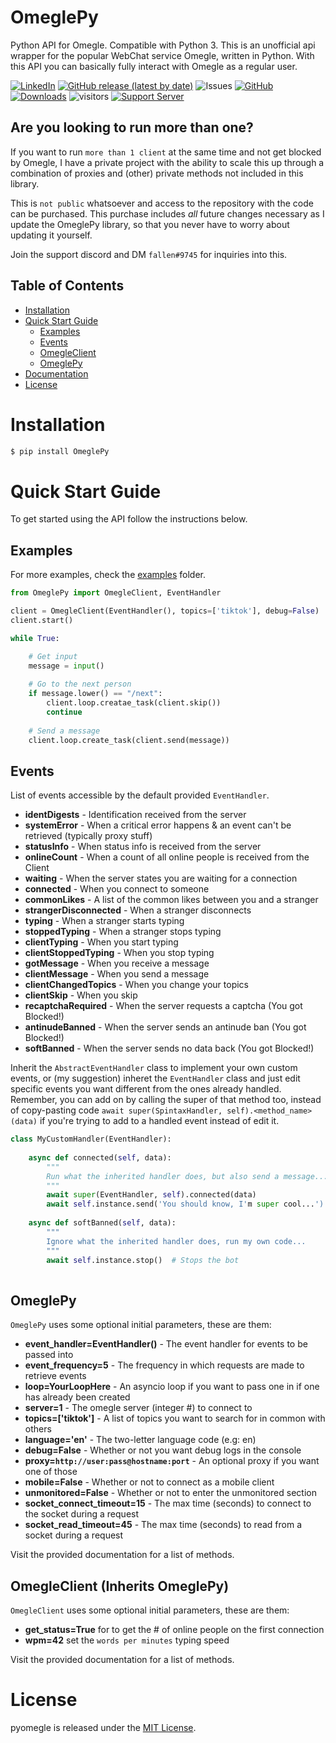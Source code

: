 OmeglePy
==================
Python API for Omegle. Compatible with Python 3. This is an unofficial api wrapper for the popular WebChat service Omegle, written in Python. With this API you can basically fully interact with Omegle as a regular user.

 [![LinkedIn](https://img.shields.io/badge/LinkedIn-0077B5?style=for-the-badge&logo=linkedin&logoColor=white&style=flat-square)](https://www.linkedin.com/in/isaac-kogan-5a45b9193/ ) [![GitHub release (latest by date)](https://img.shields.io/github/v/release/isaackogan/OmeglePy)](https://github.com/isaackogan/OmeglePy/releases) ![Issues](https://img.shields.io/github/issues/isaackogan/OmeglePy) [![GitHub](https://img.shields.io/github/license/isaackogan/OmeglePy)](https://github.com/isaackogan/OmeglePy/blob/master/LICENSE) [![Downloads](https://pepy.tech/badge/omeglepy)](https://pepy.tech/project/omeglepy)  ![visitors](https://visitor-badge.laobi.icu/badge?page_id=isaackogan.omeglepy) [![Support Server](https://img.shields.io/discord/655522419460669481.svg?color=7289da&logo=discord&style=flat-square)](https://discord.gg/kaX9H65VhG)
 
 ## Are you looking to run more than one?

If you want to run ``more than 1 client`` at the same time and not get blocked by Omegle, I have
a private project with the ability to scale this up through a combination of proxies and (other)
private methods not included in this library. 

This is ``not public`` whatsoever and access to the repository with the code can be purchased. This purchase includes *all* future changes necessary as I update the OmeglePy library, so that you never have to worry about updating it yourself.

Join the support discord and DM ``fallen#9745`` for inquiries into this.

## Table of Contents
- [Installation](#installation)
- [Quick Start Guide](#quick-start-guide)
    - [Examples](#examples)
    - [Events](#events)
    - [OmegleClient](#omegleclient-inherits-omeglepy)
    - [OmeglePy](#omeglepy-1)
- [Documentation](#documentation)
- [License](#license)

# Installation

```sh
$ pip install OmeglePy
```

# Quick Start Guide

To get started using the API follow the instructions below.

## Examples

For more examples, check the [examples](examples) folder.

``` python
from OmeglePy import OmegleClient, EventHandler

client = OmegleClient(EventHandler(), topics=['tiktok'], debug=False)
client.start()

while True:

    # Get input
    message = input()
    
    # Go to the next person
    if message.lower() == "/next":
        client.loop.creatae_task(client.skip())
        continue
    
    # Send a message
    client.loop.create_task(client.send(message))
```

## Events

List of events accessible by the default provided ``EventHandler``. 

* **identDigests** - Identification received from the server
* **systemError** - When a critical error happens & an event can't be retrieved (typically proxy stuff)
* **statusInfo** - When status info is received from the server
* **onlineCount** - When a count of all online people is received from the Client
* **waiting** - When the server states you are waiting for a connection
* **connected** - When you connect to someone
* **commonLikes** - A list of the common likes between you and a stranger
* **strangerDisconnected** - When a stranger disconnects
* **typing** - When a stranger starts typing
* **stoppedTyping** - When a stranger stops typing
* **clientTyping** - When you start typing
* **clientStoppedTyping** - When you stop typing
* **gotMessage** - When you receive a message
* **clientMessage** - When you send a message
* **clientChangedTopics** - When you change your topics
* **clientSkip** - When you skip
* **recaptchaRequired** - When the server requests a captcha (You got Blocked!)
* **antinudeBanned** - When the server sends an antinude ban (You got Blocked!)
* **softBanned** - When the server sends no data back (You got Blocked!)

Inherit the ``AbstractEventHandler`` class to implement your own custom events, or (my suggestion) inheret the ``EventHandler`` class and just edit specific events you want different from the ones already handled. Remember, you can add on by calling the super of that method too, instead of copy-pasting code ``await super(SpintaxHandler, self).<method_name>(data)`` if you're trying to add to a handled event instead of edit it.

``` python
class MyCustomHandler(EventHandler):
    
    async def connected(self, data):
        """
        Run what the inherited handler does, but also send a message...
        """
        await super(EventHandler, self).connected(data)
        await self.instance.send('You should know, I'm super cool...')
    
    async def softBanned(self, data):
        """
        Ignore what the inherited handler does, run my own code...
        """
        await self.instance.stop()  # Stops the bot
    
```

## OmeglePy

``OmeglePy`` uses some optional initial parameters, these are them:

* **event_handler=EventHandler()** - The event handler for events to be passed into
* **event_frequency=5** - The frequency in which requests are made to retrieve events
* **loop=YourLoopHere** - An asyncio loop if you want to pass one in if one has already been created
* **server=1** - The omegle server (integer #) to connect to
* **topics=['tiktok']** - A list of topics you want to search for in common with others
* **language='en'** - The two-letter language code (e.g: en)
* **debug=False** - Whether or not you want debug logs in the console
* **proxy=``http://user:pass@hostname:port``** - An optional proxy if you want one of those
* **mobile=False** - Whether or not to connect as a mobile client
* **unmonitored=False** - Whether or not to enter the unmonitored section
* **socket_connect_timeout=15** - The max time (seconds) to connect to the socket during a request
* **socket_read_timeout=45** - The max time (seconds) to read from a socket during a request

Visit the provided documentation for a list of methods.

## OmegleClient (Inherits OmeglePy)

``OmegleClient`` uses some optional initial parameters, these are them:

* **get_status=True** for to get the # of online people on the first connection
* **wpm=42** set the ``words per minutes`` typing speed

Visit the provided documentation for a list of methods.

# License
pyomegle is released under the [MIT License](LICENSE).
